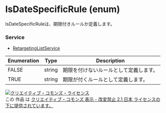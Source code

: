 # IsDateSpecificRule (enum)
IsDateSpecificRuleは、期限付きルールか定義します。

### Service
+ [RetargetingListService](../services/RetargetingListService.md)

| Enumeration | Type | Description | 
|---|---|---|
| FALSE| string| 期限を付けないルールとして定義します。|
| TRUE| string| 期限が付くルールとして定義します。|

<a rel="license" href="http://creativecommons.org/licenses/by-nd/2.1/jp/"><img alt="クリエイティブ・コモンズ・ライセンス" style="border-width:0" src="https://i.creativecommons.org/l/by-nd/2.1/jp/88x31.png" /></a><br />この 作品 は <a rel="license" href="http://creativecommons.org/licenses/by-nd/2.1/jp/">クリエイティブ・コモンズ 表示 - 改変禁止 2.1 日本 ライセンスの下に提供されています。</a>
